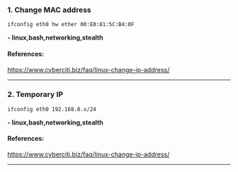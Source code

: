 ### 1. Change MAC address
```
ifconfig eth0 hw ether 00:E0:81:5C:B4:0F
```
**- linux,bash,networking,stealth**
#### References:

https://www.cyberciti.biz/faq/linux-change-ip-address/
__________
### 2. Temporary IP
```
ifconfig eth0 192.168.0.x/24
```
**- linux,bash,networking,stealth**
#### References:

https://www.cyberciti.biz/faq/linux-change-ip-address/
__________
